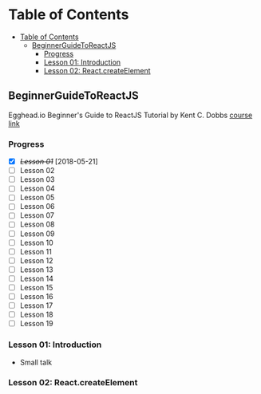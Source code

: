 # Table of Contents

<!-- TOC -->

- [Table of Contents](#table-of-contents)
  - [BeginnerGuideToReactJS](#beginnerguidetoreactjs)
    - [Progress](#progress)
    - [Lesson 01: Introduction](#lesson-01-introduction)
    - [Lesson 02: React.createElement](#lesson-02-reactcreateelement)

<!-- /TOC -->

## BeginnerGuideToReactJS

Egghead.io Beginner's Guide to ReactJS Tutorial by Kent C. Dobbs [course link](https://egghead.io/courses/the-beginner-s-guide-to-react)

### Progress

- [X] ~~*Lesson 01*~~ [2018-05-21]
- [ ] Lesson 02
- [ ] Lesson 03
- [ ] Lesson 04
- [ ] Lesson 05
- [ ] Lesson 06
- [ ] Lesson 07
- [ ] Lesson 08
- [ ] Lesson 09
- [ ] Lesson 10
- [ ] Lesson 11
- [ ] Lesson 12
- [ ] Lesson 13
- [ ] Lesson 14
- [ ] Lesson 15
- [ ] Lesson 16
- [ ] Lesson 17
- [ ] Lesson 18
- [ ] Lesson 19

### Lesson 01: Introduction

- Small talk

### Lesson 02: React.createElement

